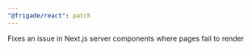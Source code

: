 ```yaml
---
"@frigade/react": patch
---
```


Fixes an issue in Next.js server components where pages fail to render
